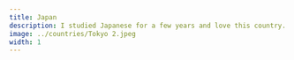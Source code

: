 ```yaml
---
title: Japan
description: I studied Japanese for a few years and love this country.
image: ../countries/Tokyo 2.jpeg
width: 1
---
```

